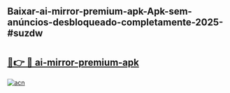 ## Baixar-ai-mirror-premium-apk-Apk-sem-anúncios-desbloqueado-completamente-2025-#suzdw

# <h2><a href="https://ainizakaria.my?title=ai-mirror-premium-apk&ref=20M">🔗👉 🔴 ai-mirror-premium-apk</a></h2>

[![acn](https://github.com/user-attachments/assets/0f9c940e-d8b0-45ae-aac7-cd30a18b3e1c)](https://ainizakaria.my?title=ai-mirror-premium-apk&ref=20M)

